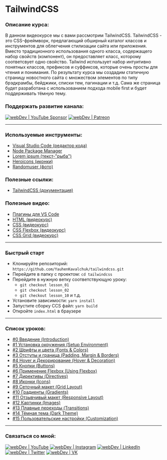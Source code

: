 # TailwindCSS

### Описание курса:
В данном видеокурсе мы с вами рассмотрим TailwindCSS.
TailwindCSS - это CSS-фреймворк, предлагающий обширный каталог классов и инструментов для облегчения стилизации сайта или приложения. Вместо традиционного использования одного класса, содержащего набор свойств (компонент), он предоставляет класс, которому соответсвует одно свойство. Tailwind использует набор интуитивно понятных классов, префиксов и суффиксов, которые очень просты для чтения и понимания. По результату курса мы создадим статичную страницу новостного сайта с множеством элементов по типу брэдкрамбы, бейджики, списки тем, пагинации и т.д. Сама же страница будет разработана с использованием подхода mobile first и будет поддерживать тёмную тему.

### Поддержать развитие канала:
[<img alt="webDev | YouTube Sponsor" src="https://img.shields.io/badge/Become a sponsor-F70000.svg?&style=for-the-badge&logo=youtube&logoColor=fff" />][sponsor]
[<img alt="webDev | Patreon" src="https://img.shields.io/badge/Become a patron-EF6451.svg?&style=for-the-badge&logo=patreon&logoColor=fff" />][patron]

---

### Используемые инструменты:
- [Visual Studio Code (редактор кода)](https://code.visualstudio.com)
- [Node Package Manager](https://www.npmjs.com)
- [Lorem ipsum (текст-"рыба")](https://www.lipsum.com/)
- [Heroicons (иконки)](https://heroicons.com/)
- [Randomuser (фото)](https://randomuser.me/photos)

### Полезные ссылки:
- [TailwindCSS (документация)](https://tailwindcss.com/)

### Полезные видео:
- [Плагины для VS Code](https://youtu.be/g8LmiLTXkqo)
- [HTML (видеокурс)](https://www.youtube.com/watch?v=NUtloXE1L9U&list=PLNkWIWHIRwMFtHHg0amAgocYP-kZypbY7&index=1)
- [CSS (видеокурс)](https://www.youtube.com/watch?v=8pQKDVRc0T8&list=PLNkWIWHIRwMHUawuIEpPI_tOG7Mfhs_sA&index=1)
- [CSS Flexbox (видеокурс)](https://www.youtube.com/watch?v=O-ytfplFQ3c&list=PLNkWIWHIRwMG0EUBS8rvTRVNL9IcxcawW&index=1&t=3s)
- [CSS Grid (видеокурс)](https://www.youtube.com/watch?v=LHW_M9mf4Is&list=PLNkWIWHIRwMHlq6yOP65F_rNH5wID1U21&index=1&t=2s)

---

### Быстрый старт
- Клонируйте репозиторий: `https://github.com/YauhenKavalchuk/tailwindcss.git`
- Перейдите в папку с проектом: `cd tailwindcss`
- Перейдите в нужную ветку соответствующую уроку:
  - `git checkout lesson_01`
  - `git checkout lesson_02`
  - `git checkout lesson_10` и т.д.
- Установите зависимости: `yarn install`
- Запустите сборку СCS файл: `yarn build`
- Откройте `index.html` в браузере

---

### Список уроков:
- [#0 Введение (Introduction)](https://youtu.be/3bbfisTVMcE)
- [#1 Установка окружения (Setup Environment)](https://youtu.be/z36GC0fA4OM)
- [#2 Шрифты и цвета (Fonts & Colors)](https://youtu.be/U5Jg69DloXQ)
- [#3 Отступы и граница (Padding, Margin & Borders)](https://youtu.be/kddzWvIK4pY)
- [#4 Hover и Декорирование (Hover & Decoration)](https://youtu.be/UoNGb6Xn46M)
- [#5 Кнопки (Buttons)](https://youtu.be/G1IH3rNpdB4)
- [#6 Применение Flexbox (Using Flexbox)](https://youtu.be/mmBIbOfRtOw)
- [#7 Директивы (Directives)](https://youtu.be/GJyXpidSlCU)
- [#8 Иконки (Icons)](https://youtu.be/pXawvKcd4zg)
- [#9 Сеточный макет (Grid Layout)](https://youtu.be/NgFumXMTdx8)
- [#10 Градиенты (Gradients)](https://youtu.be/uCdfvPLtAJs)
- [#11 Отзывчивый макет (Responsive Layout)](https://youtu.be/C1uDlLylTyc)
- [#12 Картинки (Images)](https://youtu.be/eQkfcnhPLT8)
- [#13 Плавные переходы (Transitions)](https://youtu.be/w0DOvTtZ3_c)
- [#14 Тёмная тема (Dark Theme)](https://youtu.be/_hy4L-__NOQ)
- [#15 Пользовательские настройки (Customization)](https://youtu.be/vtWafRDajD0)

---

### Связаться со мной:
[<img alt="webDev | YouTube" src="https://img.shields.io/badge/youtube-FF0000.svg?&style=for-the-badge&logo=Instagram&logoColor=white" />][youtube]
[<img alt="webDev | Instagram" src="https://img.shields.io/badge/instagram-E4405F.svg?&style=for-the-badge&logo=Instagram&logoColor=white" />][instagram]
[<img alt="webDev | LinkedIn" src="https://img.shields.io/badge/linkedin-0077B5.svg?&style=for-the-badge&logo=linkedin&logoColor=white" />][linkedin]
[<img alt="webDev | Twitter" src="https://img.shields.io/badge/twitter-1DA1F2.svg?&style=for-the-badge&logo=Twitter&logoColor=white" />][twitter]
[<img alt="webDev | VK" src="https://img.shields.io/badge/vk-4680C2.svg?&style=for-the-badge&logo=Twitter&logoColor=white" />][vk]

[youtube]: https://youtube.com/YauhenKavalchuk
[instagram]: https://instagram.com/YauhenKavalchuk
[linkedin]: https://linkedin.com/in/YauhenKavalchuk
[vk]: https://vk.com/YauhenKavalchuk
[twitter]: https://twitter.com/YauhenKavalchuk
[sponsor]: https://www.youtube.com/channel/UCE9ODjNIkOHrnSdkYWLfYhg/join
[patron]: https://www.patreon.com/YauhenKavalchuk

